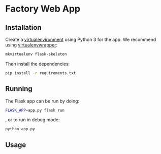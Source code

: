 # Factory Web App

## Installation
Create a [virtualenvironment](https://virtualenv.pypa.io/en/latest/) using Python 3 for the app. We recommend using 
[virtualenvwrapper](https://virtualenvwrapper.readthedocs.io/en/latest/):
```bash
mkvirtualenv flask-skeleton
```
Then install the dependencies:
```bash
pip install -r requirements.txt
```
## Running
The Flask app can be run by doing:
```bash
FLASK_APP=app.py flask run
```
, or to run in debug mode:
```bash
python app.py
```
## Usage
